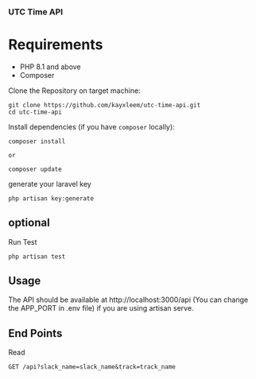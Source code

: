 ### UTC Time API

# Requirements
  - PHP 8.1 and above
  - Composer

Clone the Repository on target machine:


    git clone https://github.com/kayxleem/utc-time-api.git 
    cd utc-time-api

Install dependencies (if you have `composer` locally):

    composer install

    or 

    composer update

generate your laravel key

    php artisan key:generate

## optional 

Run Test

    php artisan test

## Usage

The API should be available at http://localhost:3000/api (You can change the APP_PORT in .env file) if you are using artisan serve.

## End Points

Read

    GET /api?slack_name=slack_name&track=track_name
